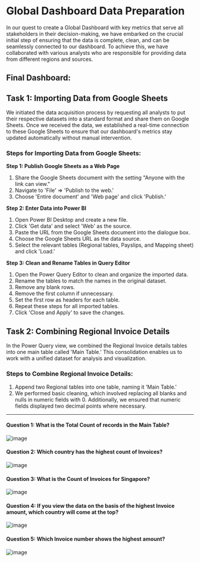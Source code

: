 # Global Dashboard Data Preparation

In our quest to create a Global Dashboard with key metrics that serve all stakeholders in their decision-making, we have embarked on the crucial initial step of ensuring that the data is complete, clean, and can be seamlessly connected to our dashboard. To achieve this, we have collaborated with various analysts who are responsible for providing data from different regions and sources.

## Final Dashboard: 

## Task 1: Importing Data from Google Sheets

We initiated the data acquisition process by requesting all analysts to put their respective datasets into a standard format and share them on Google Sheets. Once we received the data, we established a real-time connection to these Google Sheets to ensure that our dashboard's metrics stay updated automatically without manual intervention.

### Steps for Importing Data from Google Sheets:

**Step 1: Publish Google Sheets as a Web Page**
1. Share the Google Sheets document with the setting "Anyone with the link can view."
2. Navigate to 'File' => 'Publish to the web.'
3. Choose 'Entire document' and 'Web page' and click 'Publish.'

**Step 2: Enter Data into Power BI**
1. Open Power BI Desktop and create a new file.
2. Click 'Get data' and select 'Web' as the source.
3. Paste the URL from the Google Sheets document into the dialogue box.
4. Choose the Google Sheets URL as the data source.
5. Select the relevant tables (Regional tables, Payslips, and Mapping sheet) and click 'Load.'

**Step 3: Clean and Rename Tables in Query Editor**
1. Open the Power Query Editor to clean and organize the imported data.
2. Rename the tables to match the names in the original dataset.
3. Remove any blank rows.
4. Remove the first column if unnecessary.
5. Set the first row as headers for each table.
6. Repeat these steps for all imported tables.
7. Click 'Close and Apply' to save the changes.

## Task 2: Combining Regional Invoice Details

In the Power Query view, we combined the Regional Invoice details tables into one main table called 'Main Table.' This consolidation enables us to work with a unified dataset for analysis and visualization.

### Steps to Combine Regional Invoice Details:

1. Append two Regional tables into one table, naming it 'Main Table.'
2. We performed basic cleaning, which involved replacing all blanks and nulls in numeric fields with 0. Additionally, we ensured that numeric fields displayed two decimal points where necessary.

----------------------------------------------------------------------------------------------------------------

#### Question 1: What is the Total Count of records in the Main Table?
![image](https://github.com/sanjanapaluri/Powerbi_Projects/assets/127730680/62ac5f93-f99a-40d8-840f-c9c2254bf5a3)

#### Question 2: Which country has the highest count of Invoices?
![image](https://github.com/sanjanapaluri/Powerbi_Projects/assets/127730680/9a4dcf28-cf01-492c-b8b1-dcbda4c181c9)

#### Question 3: What is the Count of Invoices for Singapore?
![image](https://github.com/sanjanapaluri/Powerbi_Projects/assets/127730680/a5e3734d-cdc5-4e6e-b92f-70a34513108d)

#### Question 4: If you view the data on the basis of the highest Invoice amount, which country will come at the top?
![image](https://github.com/sanjanapaluri/Powerbi_Projects/assets/127730680/e220ba67-43aa-4164-ac9d-e9adfa54ace7)

#### Question 5: Which Invoice number shows the highest amount?
![image](https://github.com/sanjanapaluri/Powerbi_Projects/assets/127730680/9c9aef3b-e07a-4394-a389-535ab9b7e691)
